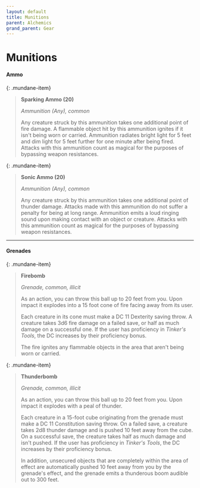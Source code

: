 ```yaml
---
layout: default
title: Munitions
parent: Alchemics
grand_parent: Gear
---
```


# Munitions

#### Ammo

{: .mundane-item}
> **Sparking Ammo (20)**
> 
> *Ammunition (Any), common*
> 
> Any creature struck by this ammunition takes one additional point of fire damage. A flammable object hit by this ammunition ignites if it isn't being worn or carried. Ammunition radiates bright light for 5 feet and dim light for 5 feet further for one minute after being fired. Attacks with this ammunition count as magical for the purposes of bypassing weapon resistances.


{: .mundane-item}
> **Sonic Ammo (20)**
> 
> *Ammunition (Any), common*
> 
> Any creature struck by this ammunition takes one additional point of thunder damage. Attacks made with this ammunition do not suffer a penalty for being at long range. Ammunition emits a loud ringing sound upon making contact with an object or creature. Attacks with this ammunition count as magical for the purposes of bypassing weapon resistances.

---

#### Grenades

{: .mundane-item}
> **Firebomb**
> 
> *Grenade, common, illicit*
> 
> As an action, you can throw this ball up to 20 feet from you. Upon impact it explodes into a 15 foot cone of fire facing away from its user.
> 
> Each creature in its cone must make a DC 11 Dexterity saving throw. A creature takes 3d6 fire damage on a failed save, or half as much damage on a successful one. If the user has proficiency in _Tinker's Tools_, the DC increases by their proficiency bonus.
> 
> The fire ignites any flammable objects in the area that aren't being worn or carried.

{: .mundane-item}
> **Thunderbomb**
> 
> *Grenade, common, illicit*
> 
> As an action, you can throw this ball up to 20 feet from you. Upon impact it explodes with a peal of thunder.
> 
> Each creature in a 15-foot cube originating from the grenade must make a DC 11 Constitution saving throw. On a failed  save, a creature takes 2d8 thunder damage and is pushed 10 feet away from the cube. On a successful save, the creature  takes half as much damage and isn't pushed. If the user has proficiency in _Tinker's Tools_, the DC increases by their proficiency bonus.
> 
> In addition, unsecured objects that are completely within the area of effect are automatically pushed 10 feet away from you by the grenade's effect, and the grenade emits a thunderous boom audible out to 300 feet.